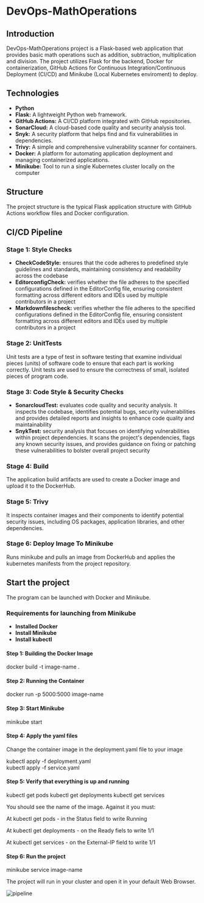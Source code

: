 # DevOps-MathOperations

## Introduction

DevOps-MathOperations project is a Flask-based web application that provides
basic math operations such as addition, subtraction, multiplication and
division. The project utilizes Flask for the backend, Docker for
containerization, GitHub Actions for Continuous Integration/Continuous
Deployment (CI/CD) and Minikube (Local Kubernetes enviroment) to deploy.

## Technologies

* __Python__
* __Flask:__ A lightweight Python web framework.
* __GitHub Actions:__ A CI/CD platform integrated with GitHub repositories.
* __SonarCloud:__ A cloud-based code quality and security analysis tool.
* __Snyk:__ A security platform that helps find and fix vulnerabilities in dependencies.
* __Trivy:__ A simple and comprehensive vulnerability scanner for containers.
* __Docker:__ A platform for automating application deployment and managing
 containerized applications.
* __Minikube:__ Tool to run a single Kubernetes cluster locally on the computer
  
## Structure

The project structure is the typical Flask application structure with GitHub
Actions workflow files and Docker configuration.

## CI/CD Pipeline

### Stage 1: Style Checks

* __CheckCodeStyle:__ ensures that the code adheres to predefined style
  guidelines and standards, maintaining consistency and readability across the codebase
* __EditorconfigCheck:__ verifies whether the file adheres to the specified
  configurations defined in the EditorConfig file, ensuring consistent formatting
  across different editors and IDEs used by multiple contributors in a project
* __Markdownfilescheck:__  verifies whether the file adheres to the specified
  configurations defined in the EditorConfig file, ensuring consistent formatting
  across different editors and IDEs used by multiple contributors in a project

### Stage 2: UnitTests

Unit tests are a type of test in software testing that examine individual pieces
(units) of software code to ensure that each part is working correctly.
Unit tests are used to ensure the correctness of small, isolated pieces of
program code.

### Stage 3: Code Style & Security Checks

* __SonarcloudTest:__ evaluates code quality and security analysis. It inspects the
  codebase, identifies potential bugs, security vulnerabilities and provides detailed
  reports and insights to enhance code quality and maintainability
* __SnykTest:__ security analysis that focuses on identifying vulnerabilities within
  project dependencies. It scans the project's dependencies, flags any known security
  issues, and provides guidance on fixing or patching these vulnerabilities to bolster
  overall project security

### Stage 4: Build

The application build artifacts are used to create a Docker image and upload it
to the DockerHub.

### Stage 5: Trivy

It inspects container images and their components to identify potential security
issues, including OS packages, application libraries, and other dependencies.

### Stage 6: Deploy Image To Minikube

Runs minikube and pulls an image from DockerHub and applies the kubernetes
manifests from the project repository.

## Start the project

The program can be launched with Docker and Minikube.

### Requirements for launching from Minikube

* __Installed Docker__
* __Install Minikube__
* __Install kubectl__

#### Step 1: Building the Docker Image

docker build -t image-name .

#### Step 2: Running the Container

docker run -p 5000:5000 image-name

#### Step 3: Start Minikube

minikube start

#### Step 4: Apply the yaml files

Change the container image in the deployment.yaml file to your image

kubectl apply -f deployment.yaml  
kubectl apply -f service.yaml

#### Step 5: Verify that everything is up and running

kubectl get pods
kubectl get deployments
kubectl get services

You should see the name of the image. Against it you must:

At kubectl get pods - in the Status field to write Running

At kubectl get deployments - on the Ready fiels to write 1/1

At kubectl get services - on the External-IP field to write 1/1

#### Step 6: Run the project

minikube service image-name

The project will run in your cluster and open it in your default Web Browser.

![pipeline](https://github.com/nikim1/DevOps-MathOperations/assets/68859426/abb46f09-aaf3-4d2f-bf9e-6c9c22eba2db)
